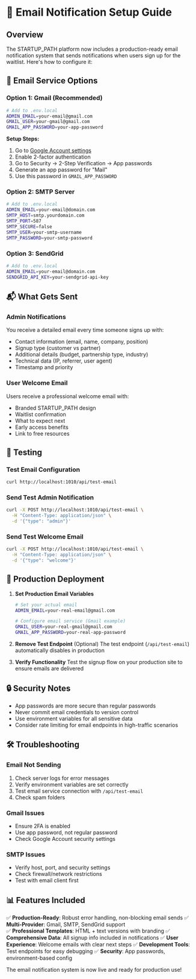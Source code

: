 # 📧 Email Notification Setup Guide

## Overview

The STARTUP_PATH platform now includes a production-ready email notification system that sends notifications when users sign up for the waitlist. Here's how to configure it:

## 🔧 Email Service Options

### Option 1: Gmail (Recommended)
```bash
# Add to .env.local
ADMIN_EMAIL=your-email@gmail.com
GMAIL_USER=your-gmail@gmail.com  
GMAIL_APP_PASSWORD=your-app-password
```

**Setup Steps:**
1. Go to [Google Account settings](https://myaccount.google.com/)
2. Enable 2-factor authentication
3. Go to Security → 2-Step Verification → App passwords
4. Generate an app password for "Mail"
5. Use this password in `GMAIL_APP_PASSWORD`

### Option 2: SMTP Server
```bash
# Add to .env.local
ADMIN_EMAIL=your-email@domain.com
SMTP_HOST=smtp.yourdomain.com
SMTP_PORT=587
SMTP_SECURE=false
SMTP_USER=your-smtp-username
SMTP_PASSWORD=your-smtp-password
```

### Option 3: SendGrid
```bash
# Add to .env.local
ADMIN_EMAIL=your-email@domain.com
SENDGRID_API_KEY=your-sendgrid-api-key
```

## 📬 What Gets Sent

### Admin Notifications
You receive a detailed email every time someone signs up with:
- Contact information (email, name, company, position)
- Signup type (customer vs partner)
- Additional details (budget, partnership type, industry)
- Technical data (IP, referrer, user agent)
- Timestamp and priority

### User Welcome Email  
Users receive a professional welcome email with:
- Branded STARTUP_PATH design
- Waitlist confirmation
- What to expect next
- Early access benefits
- Link to free resources

## 🧪 Testing

### Test Email Configuration
```bash
curl http://localhost:1010/api/test-email
```

### Send Test Admin Notification
```bash
curl -X POST http://localhost:1010/api/test-email \
  -H "Content-Type: application/json" \
  -d '{"type": "admin"}'
```

### Send Test Welcome Email
```bash
curl -X POST http://localhost:1010/api/test-email \
  -H "Content-Type: application/json" \
  -d '{"type": "welcome"}'
```

## 🚀 Production Deployment

1. **Set Production Email Variables**
   ```bash
   # Set your actual email
   ADMIN_EMAIL=your-real-email@gmail.com
   
   # Configure email service (Gmail example)
   GMAIL_USER=your-real-gmail@gmail.com
   GMAIL_APP_PASSWORD=your-real-app-password
   ```

2. **Remove Test Endpoint** (Optional)
   The test endpoint (`/api/test-email`) automatically disables in production

3. **Verify Functionality**
   Test the signup flow on your production site to ensure emails are delivered

## 🔒 Security Notes

- App passwords are more secure than regular passwords
- Never commit email credentials to version control
- Use environment variables for all sensitive data
- Consider rate limiting for email endpoints in high-traffic scenarios

## 🛠 Troubleshooting

### Email Not Sending
1. Check server logs for error messages
2. Verify environment variables are set correctly
3. Test email service connection with `/api/test-email`
4. Check spam folders

### Gmail Issues
- Ensure 2FA is enabled
- Use app password, not regular password
- Check Google Account security settings

### SMTP Issues  
- Verify host, port, and security settings
- Check firewall/network restrictions
- Test with email client first

## 📊 Features Included

✅ **Production-Ready**: Robust error handling, non-blocking email sends
✅ **Multi-Provider**: Gmail, SMTP, SendGrid support  
✅ **Professional Templates**: HTML + text versions with branding
✅ **Comprehensive Data**: All signup info included in notifications
✅ **User Experience**: Welcome emails with clear next steps
✅ **Development Tools**: Test endpoints for easy debugging
✅ **Security**: App passwords, environment-based config

The email notification system is now live and ready for production use!
